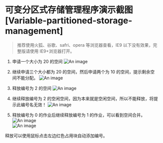 # 可变分区式存储管理程序演示截图[Variable-partitioned-storage-management]

> 推荐使用火狐、谷歌、safri、opera 等浏览器查看，IE9 以下没有效果，完整版请使用 IE9+浏览器打开。

1. 申请一个大小为 20 的空间
   ![An image](https://raw.githubusercontent.com/nuochong/kebian/master/img/11.png)

2. 继续申请三个大小都为 20 的空间，然后申请两个为 10 的空间，提示剩余空间不能分配。
   ![An image](https://raw.githubusercontent.com/nuochong/kebian/master/img/22.png)
3. 释放编号为 2 的空间
   ![An image](https://raw.githubusercontent.com/nuochong/kebian/master/img/33.png)
4. 继续释放编号为 2 的空闲空间，因为本来就是空闲空间，所以不能释放，将提示此编号名无效！
   ![An image](https://raw.githubusercontent.com/nuochong/kebian/master/img/44.png)
5. 释放编号为 0 的作业后继续释放编号为 1 的作业，可以看到空间合并。
   ![An image](https://raw.githubusercontent.com/nuochong/kebian/master/img/55.png)  
   ![An image](https://raw.githubusercontent.com/nuochong/kebian/master/img/66.png) 

释放可以使用鼠标点击左边红色占用块自动添加编号。
